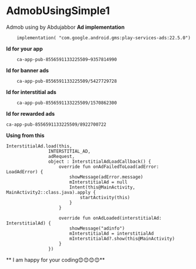 # AdmobUsingSimple1
Admob using by Abdujabbor
**Ad implementation**
```
    implementation( "com.google.android.gms:play-services-ads:22.5.0")

```
**Id for your app**
```
    ca-app-pub-8556591133225509~9357814990

```
**Id for banner ads**
```
    ca-app-pub-8556591133225509/5427729728

```

**Id for interstitial ads**
```
    ca-app-pub-8556591133225509/1570862300
```

**Id for rewarded ads**
```
ca-app-pub-8556591133225509/8922700722
```
**Using from this**
```
InterstitialAd.load(this,
                INTERSTITIAL_AD,
                adRequest,
                object : InterstitialAdLoadCallback() {
                    override fun onAdFailedToLoad(adError: LoadAdError) {
                        showMessage(adError.message)
                        mInterstitialAd = null
                        Intent(this@MainActivity, MainActivity2::class.java).apply {
                            startActivity(this)
                        }
                    }

                    override fun onAdLoaded(interstitialAd: InterstitialAd) {
                        showMessage("adinfo")
                        mInterstitialAd = interstitialAd
                        mInterstitialAd?.show(this@MainActivity)
                    }
                })
```

** I am happy for your coding😊😊😊😊**
